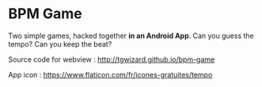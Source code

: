 # BPM Game

Two simple games, hacked together **in an Android App**. Can you guess the tempo? Can you keep the beat?

Source code for webview :
http://tgwizard.github.io/bpm-game

App icon : https://www.flaticon.com/fr/icones-gratuites/tempo